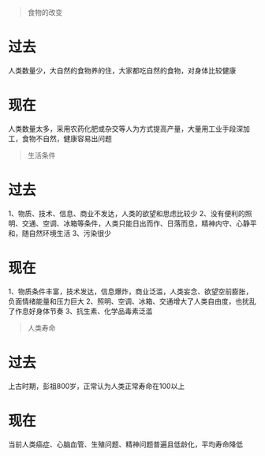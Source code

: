 
> 食物的改变
# 过去
人类数量少，大自然的食物养的住，大家都吃自然的食物，对身体比较健康
# 现在
人类数量太多，采用农药化肥或杂交等人为方式提高产量，大量用工业手段深加工，食物不自然，健康容易出问题
> 生活条件
# 过去
1、物质、技术、信息、商业不发达，人类的欲望和思虑比较少
2、没有便利的照明、交通、空调、冰箱等条件，人类只能日出而作、日落而息，精神内守、心静平和，随自然环境生活
3、污染很少
# 现在
1、物质条件丰富，技术发达，信息爆炸，商业泛滥，人类妄念、欲望空前膨胀，负面情绪能量和压力巨大
2、照明、空调、冰箱、交通增大了人类自由度，也扰乱了作息好身体节奏
3、抗生素、化学品毒素泛滥
>人类寿命
# 过去
上古时期，彭祖800岁，正常认为人类正常寿命在100以上
# 现在
当前人类癌症、心脑血管、生殖问题、精神问题普遍且低龄化，平均寿命降低

<!--stackedit_data:
eyJoaXN0b3J5IjpbMTE0NjQ3Mjg5MF19
-->